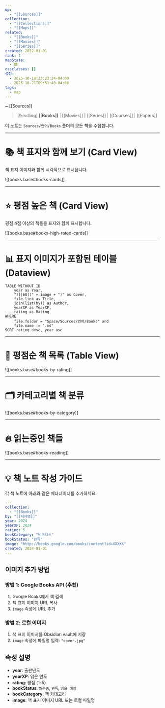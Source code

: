 ```yaml
---
up:
  - "[[Sources]]"
collection:
  - "[[Collections]]"
  - "[[Maps]]"
related:
  - "[[Books]]"
  - "[[Movies]]"
  - "[[Series]]"
created: 2022-01-01
rank: 1
mapState:
  - 🟩
cssclasses: []
성장:
  - 2025-10-18T23:23:24-04:00
  - 2025-10-21T09:51:40-04:00
tags:
  - map
---
```

~ [[Sources]] 

> [!kindling] **[[Books]]** | [[Movies]] | [[Series]] | [[Courses]] | [[Papers]] 

이 노트는 `Sources/언어/Books` 폴더의 모든 책을 수집합니다.

---

# 📚 책 표지와 함께 보기 (Card View)

책 표지 이미지와 함께 시각적으로 표시됩니다.

![[books.base#books-cards]]

---

# ⭐ 평점 높은 책 (Card View)

평점 4점 이상의 책들을 표지와 함께 표시합니다.

![[books.base#books-high-rated-cards]]

---

# 📊 표지 이미지가 포함된 테이블 (Dataview)

```dataview
TABLE WITHOUT ID
	year as Year,
	"![|60](" + image + ")" as Cover,
	file.link as Title,
	join(list(by)) as Author,
	yearXP as YearXP,
	rating as Rating
WHERE
	file.folder = "Space/Sources/언어/Books" and
	file.name != ".md"
SORT rating desc, year asc
```

---

# 📖 평점순 책 목록 (Table View)

![[books.base#books-by-rating]]

---

# 🗂️ 카테고리별 책 분류

![[books.base#books-by-category]]

---

# 🔥 읽는중인 책들

![[books.base#books-reading]]

---

# 💡 책 노트 작성 가이드

각 책 노트에 아래와 같은 메타데이터를 추가하세요:

```yaml
---
collection:
  - "[[Books]]"
by: "[[저자명]]"
year: 2024
yearXP: 2024
rating: 5
bookCategory: "비즈니스"
bookStatus: "완독"
image: "http://books.google.com/books/content?id=XXXXX"
created: 2024-01-01
---
```

## 이미지 추가 방법

### 방법 1: Google Books API (추천)
1. Google Books에서 책 검색
2. 책 표지 이미지 URL 복사
3. `image` 속성에 URL 추가

### 방법 2: 로컬 이미지
1. 책 표지 이미지를 Obsidian vault에 저장
2. `image` 속성에 파일명 입력: `"cover.jpg"`

## 속성 설명

- **year**: 출판년도
- **yearXP**: 읽은 연도
- **rating**: 평점 (1-5)
- **bookStatus**: `읽는중`, `완독`, `읽을 예정`
- **bookCategory**: 책 카테고리
- **image**: 책 표지 이미지 URL 또는 로컬 파일명
